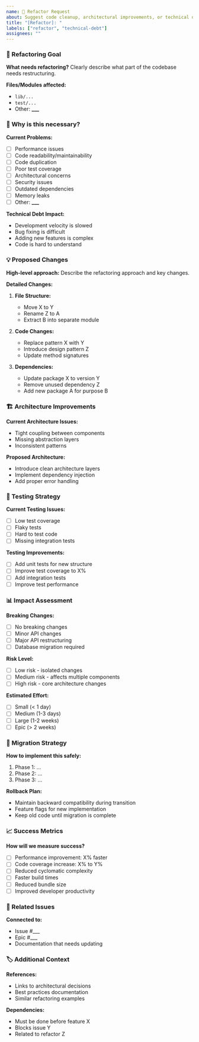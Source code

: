 ```yaml
---
name: 🔧 Refactor Request
about: Suggest code cleanup, architectural improvements, or technical debt reduction
title: "[Refactor]: "
labels: ["refactor", "technical-debt"]
assignees: ""
---
```


### 🎯 Refactoring Goal

**What needs refactoring?**
Clearly describe what part of the codebase needs restructuring.

**Files/Modules affected:**

- `lib/...`
- `test/...`
- Other: ****\_\_\_****

### 🚨 Why is this necessary?

**Current Problems:**

- [ ] Performance issues
- [ ] Code readability/maintainability
- [ ] Code duplication
- [ ] Poor test coverage
- [ ] Architectural concerns
- [ ] Security issues
- [ ] Outdated dependencies
- [ ] Memory leaks
- [ ] Other: ****\_\_\_****

**Technical Debt Impact:**

- Development velocity is slowed
- Bug fixing is difficult
- Adding new features is complex
- Code is hard to understand

### 💡 Proposed Changes

**High-level approach:**
Describe the refactoring approach and key changes.

**Detailed Changes:**

1. **File Structure:**

   - Move X to Y
   - Rename Z to A
   - Extract B into separate module

2. **Code Changes:**

   - Replace pattern X with Y
   - Introduce design pattern Z
   - Update method signatures

3. **Dependencies:**
   - Update package X to version Y
   - Remove unused dependency Z
   - Add new package A for purpose B

### 🏗️ Architecture Improvements

**Current Architecture Issues:**

- Tight coupling between components
- Missing abstraction layers
- Inconsistent patterns

**Proposed Architecture:**

- Introduce clean architecture layers
- Implement dependency injection
- Add proper error handling

### 🧪 Testing Strategy

**Current Testing Issues:**

- [ ] Low test coverage
- [ ] Flaky tests
- [ ] Hard to test code
- [ ] Missing integration tests

**Testing Improvements:**

- [ ] Add unit tests for new structure
- [ ] Improve test coverage to X%
- [ ] Add integration tests
- [ ] Improve test performance

### 📊 Impact Assessment

**Breaking Changes:**

- [ ] No breaking changes
- [ ] Minor API changes
- [ ] Major API restructuring
- [ ] Database migration required

**Risk Level:**

- [ ] Low risk - isolated changes
- [ ] Medium risk - affects multiple components
- [ ] High risk - core architecture changes

**Estimated Effort:**

- [ ] Small (< 1 day)
- [ ] Medium (1-3 days)
- [ ] Large (1-2 weeks)
- [ ] Epic (> 2 weeks)

### 🔄 Migration Strategy

**How to implement this safely:**

1. Phase 1: ...
2. Phase 2: ...
3. Phase 3: ...

**Rollback Plan:**

- Maintain backward compatibility during transition
- Feature flags for new implementation
- Keep old code until migration is complete

### 📈 Success Metrics

**How will we measure success?**

- [ ] Performance improvement: X% faster
- [ ] Code coverage increase: X% to Y%
- [ ] Reduced cyclomatic complexity
- [ ] Faster build times
- [ ] Reduced bundle size
- [ ] Improved developer productivity

### 🔗 Related Issues

**Connected to:**

- Issue #\_\_\_
- Epic #\_\_\_
- Documentation that needs updating

### 🏷️ Additional Context

**References:**

- Links to architectural decisions
- Best practices documentation
- Similar refactoring examples

**Dependencies:**

- Must be done before feature X
- Blocks issue Y
- Related to refactor Z
